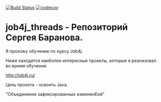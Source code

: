 [![Build Status](https://travis-ci.com/mariosb84/job4j_threads.svg?branch=master)](https://travis-ci.com/mariosb84/job4j_threads)
[![codecov](https://codecov.io/gh/mariosb84/job4j_threads/branch/master/graph/badge.svg)](https://codecov.io/gh/mariosb84/job4j_threads)
# job4j_threads - Репозиторий Сергея Баранова.

Я прохожу обучение по курсу Job4j.

Ниже находятся наиболее интересные проекты, которые я реализовал во время обучения.

http://job4j.ru/

Цель проекта - освоить Java.

"Объединение зафиксированных измененЕий"